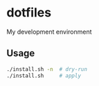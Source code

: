 # dotfiles

My development environment

## Usage

```sh
./install.sh -n  # dry-run
./install.sh     # apply
```
